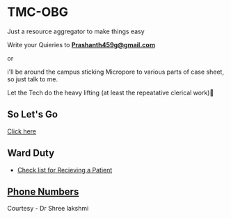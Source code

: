 # TMC-OBG

Just a resource aggregator to make things easy

Write your Quieries to **Prashanth459g@gmail.com**

or

i'll be around the campus sticking Micropore to various parts of case sheet, so just talk to me.

Let the Tech do the heavy lifting (at least the repeatative clerical work)💪



## So Let's Go
[Click here](https://prashanth459g.github.io/tmc-obg.github.io/sat-home.html)


## Ward Duty
- [Check list for Recieving a Patient](https://prashanth459g.github.io/tmc-obg.github.io/receivingPt)

## [Phone Numbers](https://prashanth459g.github.io/tmc-obg.github.io/phonenumbers.html)

Courtesy -
  Dr Shree lakshmi
